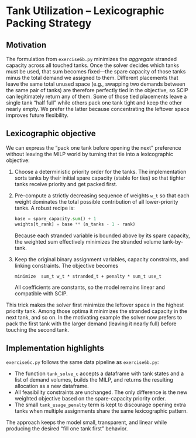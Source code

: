 # Tank Utilization – Lexicographic Packing Strategy

## Motivation

The formulation from `exercise6b.py` minimizes the *aggregate* stranded
capacity across all touched tanks.  Once the solver decides which tanks must be
used, that sum becomes fixed—the spare capacity of those tanks minus the total
demand we assigned to them.  Different placements that leave the same total
unused space (e.g., swapping two demands between the same pair of tanks) are
therefore perfectly tied in the objective, so SCIP can legitimately return any
of them.  Some of those tied placements leave a single tank “half full” while
others pack one tank tight and keep the other nearly empty.  We prefer the
latter because concentrating the leftover space improves future flexibility.

## Lexicographic objective

We can express the “pack one tank before opening the next” preference without
leaving the MILP world by turning that tie into a lexicographic objective:

1. Choose a deterministic priority order for the tanks.  The implementation
   sorts tanks by their initial spare capacity (stable for ties) so that tighter
   tanks receive priority and get packed first.
2. Pre-compute a strictly decreasing sequence of weights `w_t` so that each
   weight dominates the total possible contribution of all lower-priority
   tanks.  A robust recipe is:

   ```python
   base = spare_capacity.sum() + 1
   weights[t_rank] = base ** (n_tanks - 1 - rank)
   ```

   Because each stranded variable is bounded above by its spare capacity, the
   weighted sum effectively minimizes the stranded volume tank-by-tank.
3. Keep the original binary assignment variables, capacity constraints, and
   linking constraints.  The objective becomes

   ```
   minimize  sum_t w_t * stranded_t + penalty * sum_t use_t
   ```

   All coefficients are constants, so the model remains linear and compatible
   with SCIP.

This trick makes the solver first minimize the leftover space in the highest
priority tank.  Among those optima it minimizes the stranded capacity in the
next tank, and so on.  In the motivating example the solver now prefers to pack
the first tank with the larger demand (leaving it nearly full) before touching
the second tank.

## Implementation highlights

`exercise6c.py` follows the same data pipeline as `exercise6b.py`:

* The function `tank_solve_c` accepts a dataframe with tank states and a list of
  demand volumes, builds the MILP, and returns the resulting allocation as a new
  dataframe.
* All feasibility constraints are unchanged.  The only difference is the new
  weighted objective based on the spare-capacity priority order.
* The small `tank_usage_penalty` term is kept to discourage opening extra tanks
  when multiple assignments share the same lexicographic pattern.

The approach keeps the model small, transparent, and linear while producing the
desired “fill one tank first” behavior.
